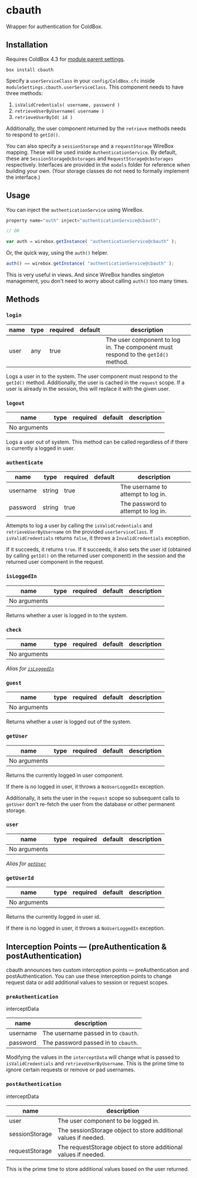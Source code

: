 # cbauth

Wrapper for authentication for ColdBox.

## Installation

Requires ColdBox 4.3 for [module parent settings](https://coldbox.ortusbooks.com/content/full/introduction/whats_new_with_430.html).

`box install cbauth`

Specify a `userServiceClass` in your `config/ColdBox.cfc` inside `moduleSettings.cbauth.userServiceClass`.  This component needs to have three methods:

1. `isValidCredentials( username, password )`
2. `retrieveUserByUsername( username )`
3. `retrieveUserById( id )`

Additionally, the user component returned by the `retrieve` methods needs to respond to `getId()`.

You can also specify a `sessionStorage` and a `requestStorage` WireBox mapping.
These will be used inside `AuthenticationService`.  By default, these are
`SessionStorage@cbstorages` and `RequestStorage@cbstorages` respectively.
Interfaces are provided in the `models` folder for reference when building
your own.  (Your storage classes do not need to formally implement the interface.)

## Usage

You can inject the `authenticationService` using WireBox.

```js
property name="auth" inject="authenticationService@cbauth";

// OR

var auth = wirebox.getInstance( "authenticationService@cbauth" );
```

Or, the quick way, using the `auth()` helper.

```js
auth() == wirebox.getInstance( "authenticationService@cbauth" );
```

This is very useful in views.  And since WireBox handles singleton management, you don't need to worry about calling `auth()` too many times.

## Methods

### `login`

| name | type | required | default | description |
| --- | --- | --- | --- | --- |
| user | any | true | | The user component to log in.  The component must respond to the `getId()` method. |

Logs a user in to the system.  The user component must respond to the `getId()` method.  Additionally, the user is cached in the `request` scope.  If a user is already in the session, this will replace it with the given user.


### `logout`

| name | type | required | default | description |
| --- | --- | --- | --- | --- |
| No arguments |

Logs a user out of system.  This method can be called regardless of if there is currently a logged in user.


### `authenticate`

| name | type | required | default | description |
| --- | --- | --- | --- | --- |
| username | string | true | | The username to attempt to log in. |
| password | string | true | | The password to attempt to log in. |

Attempts to log a user by calling the `isValidCredentials` and `retrieveUserByUsername` on the provided `userServiceClass`.  If `isValidCredentials` returns `false`, it throws a `InvalidCredentials` exception.

If it succeeds, it returns `true`.  If it succeeds, it also sets the user id (obtained by calling `getId()` on the returned user component) in the session and the returned user component in the request.


### `isLoggedIn`

| name | type | required | default | description |
| --- | --- | --- | --- | --- |
| No arguments |

Returns whether a user is logged in to the system.


### `check`

| name | type | required | default | description |
| --- | --- | --- | --- | --- |
| No arguments |

_Alias for [`isLoggedIn`](#isLoggedIn)_


### `guest`

| name | type | required | default | description |
| --- | --- | --- | --- | --- |
| No arguments |

Returns whether a user is logged out of the system.


### `getUser`

| name | type | required | default | description |
| --- | --- | --- | --- | --- |
| No arguments |

Returns the currently logged in user component.

If there is no logged in user, it throws a `NoUserLoggedIn` exception.

Additionally, it sets the user in the `request` scope so subsequent calls to `getUser` don't re-fetch the user from the database or other permanent storage.


### `user`

| name | type | required | default | description |
| --- | --- | --- | --- | --- |
| No arguments |

_Alias for [`getUser`](#getUser)_


### `getUserId`

| name | type | required | default | description |
| --- | --- | --- | --- | --- |
| No arguments |

Returns the currently logged in user id.

If there is no logged in user, it throws a `NoUserLoggedIn` exception.


## Interception Points — (preAuthentication & postAuthentication)

cbauth announces two custom interception points — preAuthentication and postAuthentication.  You can use these interception points to change request data or add additional values to session or request scopes.

### `preAuthentication`

interceptData

| name | description |
| --- | --- |
| username | The username passed in to `cbauth`. |
| password | The password passed in to `cbauth`. |

Modifying the values in the `interceptData` will change what is passed to `isValidCredentials` and `retrieveUserByUsername`.  This is the prime time to ignore certain requests or remove or pad usernames.


### `postAuthentication`

interceptData

| name | description |
| --- | --- |
| user | The user component to be logged in. |
| sessionStorage | The sessionStorage object to store additional values if needed. |
| requestStorage | The requestStorage object to store additional values if needed. |

This is the prime time to store additional values based on the user returned.
